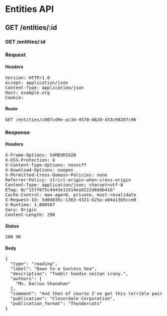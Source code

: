 # Entities API



## GET /entities/:id

### GET /entities/:id
### Request

#### Headers

<pre>Version: HTTP/1.0
Accept: application/json
Content-Type: application/json
Host: example.org
Cookie: </pre>

#### Route

<pre>GET /entities/c00fcd9e-ac34-4570-8620-d33c98207c96</pre>

### Response

#### Headers

<pre>X-Frame-Options: SAMEORIGIN
X-XSS-Protection: 0
X-Content-Type-Options: nosniff
X-Download-Options: noopen
X-Permitted-Cross-Domain-Policies: none
Referrer-Policy: strict-origin-when-cross-origin
Content-Type: application/json; charset=utf-8
ETag: W/&quot;15ff675c4d43e13314ea9222d8ddb41b&quot;
Cache-Control: max-age=0, private, must-revalidate
X-Request-Id: 5d04035c-1363-4321-b25a-a04a13b5cce0
X-Runtime: 1.006507
Vary: Origin
Content-Length: 298</pre>

#### Status

<pre>200 OK</pre>

#### Body

<pre>{
  "type": "reading",
  "label": "Down to a Sunless Sea",
  "description": "Tumblr hoodie seitan irony.",
  "authors": [
    "Ms. Darius Shanahan"
  ],
  "comment": "And then of course I've got this terrible pain in all the diodes down my left side.",
  "publication": "Cloverdale Corporation",
  "publication_format": "Thundercats"
}</pre>
